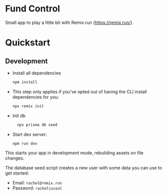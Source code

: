 # Fund Control 

Small app to play a little bit with Remix.run (https://remix.run/).

# Quickstart

## Development


- Install all dependencies

  ```sh 
  npm install
  ```

- This step only applies if you've opted out of having the CLI install dependencies for you:
   
  ```sh
  npx remix init
  ```

- Init db
  ```sh
    npx prisma db seed
  ```

- Start dev server:

  ```sh
  npm run dev
  ```

This starts your app in development mode, rebuilding assets on file changes.

The database seed script creates a new user with some data you can use to get started:

- Email: `rachel@remix.run`
- Password: `racheliscool`

